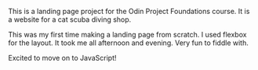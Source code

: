 This is a landing page project for the Odin Project Foundations course. It is a website for a cat scuba diving shop.

This was my first time making a landing page from scratch. I used flexbox for the layout. It took me all afternoon and evening. Very fun to fiddle with.

Excited to move on to JavaScript!